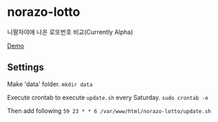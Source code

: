 # norazo-lotto
니팔자야에 나온 로또번호 비교(Currently Alpha)

[Demo](http://swpark.ddns.net/norazo-lotto)

## Settings
Make 'data' folder. `mkdir data`

Execute crontab to execute `update.sh` every Saturday. `sudo crontab -e`

Then add following `59 23 * * 6 /var/www/html/norazo-lotto/update.sh`
